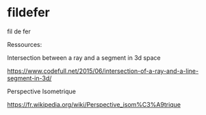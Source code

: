 # fildefer
fil de fer


Ressources:

Intersection between a ray and a segment in 3d space

https://www.codefull.net/2015/06/intersection-of-a-ray-and-a-line-segment-in-3d/


Perspective Isometrique

https://fr.wikipedia.org/wiki/Perspective_isom%C3%A9trique
